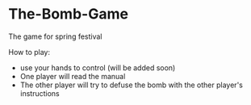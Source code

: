 # The-Bomb-Game
The game for spring festival

How to play:
- use your hands to control (will be added soon)
- One player will read the manual 
- The other player will try to defuse the bomb with the other player's instructions
